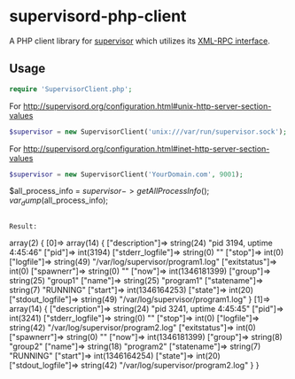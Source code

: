 supervisord-php-client
======================

A PHP client library for [supervisor](http://supervisord.org) which utilizes its [XML-RPC interface](http://supervisord.org/api.html).

Usage
-----

```php
require 'SupervisorClient.php';
```

For http://supervisord.org/configuration.html#unix-http-server-section-values
```php
$supervisor = new SupervisorClient('unix:///var/run/supervisor.sock');
```

For http://supervisord.org/configuration.html#inet-http-server-section-values
```php
$supervisor = new SupervisorClient('YourDomain.com', 9001);
```

$all_process_info = $supervisor->getAllProcessInfo();  
var_dump($all_process_info);
```

Result:

```
array(2) {
  [0]=>
  array(14) {
    ["description"]=>
    string(24) "pid 3194, uptime 4:45:46"
    ["pid"]=>
    int(3194)
    ["stderr_logfile"]=>
    string(0) ""
    ["stop"]=>
    int(0)
    ["logfile"]=>
    string(49) "/var/log/supervisor/program1.log"
    ["exitstatus"]=>
    int(0)
    ["spawnerr"]=>
    string(0) ""
    ["now"]=>
    int(1346181399)
    ["group"]=>
    string(25) "group1"
    ["name"]=>
    string(25) "program1"
    ["statename"]=>
    string(7) "RUNNING"
    ["start"]=>
    int(1346164253)
    ["state"]=>
    int(20)
    ["stdout_logfile"]=>
    string(49) "/var/log/supervisor/program1.log"
  }
  [1]=>
  array(14) {
    ["description"]=>
    string(24) "pid 3241, uptime 4:45:45"
    ["pid"]=>
    int(3241)
    ["stderr_logfile"]=>
    string(0) ""
    ["stop"]=>
    int(0)
    ["logfile"]=>
    string(42) "/var/log/supervisor/program2.log"
    ["exitstatus"]=>
    int(0)
    ["spawnerr"]=>
    string(0) ""
    ["now"]=>
    int(1346181399)
    ["group"]=>
    string(8) "group2"
    ["name"]=>
    string(18) "program2"
    ["statename"]=>
    string(7) "RUNNING"
    ["start"]=>
    int(1346164254)
    ["state"]=>
    int(20)
    ["stdout_logfile"]=>
    string(42) "/var/log/supervisor/program2.log"
  }
}
```
